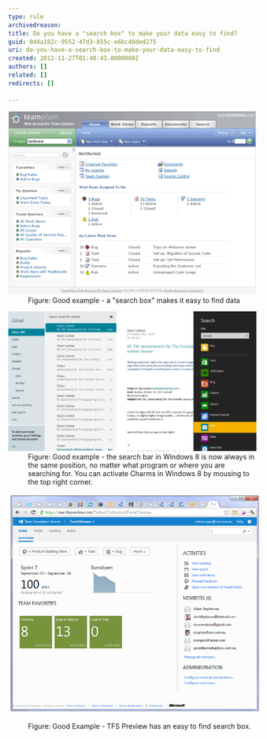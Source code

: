 ```yaml
---
type: rule
archivedreason: 
title: Do you have a "search box" to make your data easy to find?
guid: 0d4a182c-9552-47d3-855c-e6bc48ded275
uri: do-you-have-a-search-box-to-make-your-data-easy-to-find
created: 2012-11-27T01:48:43.0000000Z
authors: []
related: []
redirects: []

---
```



<dl class="goodImage"><dt><img width="600" border="0" alt="Easy to search" src="../../assets/EasySearch.png" /></dt>
<dd>Figure: Good example - a "search box" makes it easy to find data</dd></dl>
<dl class="goodImage"><dt><img width="600" border="0" alt="Easy to search" src="win8search.jpg" /></dt>
<dd>Figure: Good example - the search bar in Windows 8 is now always in the same position, no matter what program or where you are searching for. You can activate Charms in Windows 8 by mousing to the top right corner.</dd></dl><dl class="ssw15-rteElement-ImageArea"><img src="searchbox.png" alt="searchbox.png" style="margin:5px;width:650px;" /></dl><dd class="ssw15-rteElement-FigureGood">Figure: Good Example - TFS Preview has an easy to find search box.<br></dd>

<br><excerpt class='endintro'></excerpt><br>



